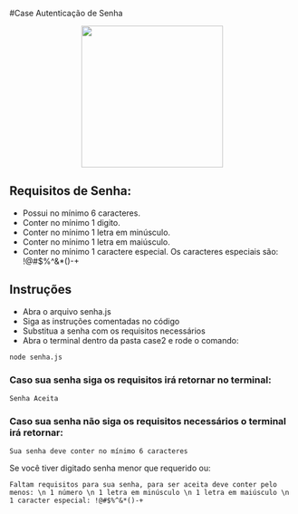 #Case Autenticação de Senha

<div align="center">
<img src="https://capgemini.proway.com.br/assets/img/logo-capgemini.png" width="250">
</div>     

## Requisitos de Senha:
- Possui no mínimo 6 caracteres.
- Conter no mínimo 1 digito.
- Conter no mínimo 1 letra em minúsculo.
- Conter no mínimo 1 letra em maiúsculo.
- Conter no mínimo 1 caractere especial. Os caracteres especiais são: !@#$%^&*()-+


## Instruções
- Abra o arquivo senha.js
- Siga as instruções comentadas no código
- Substitua a senha com os requisitos necessários
- Abra o terminal dentro da pasta case2 e rode o comando:
```
node senha.js
```

### Caso sua senha siga os requisitos irá retornar no terminal:
```
Senha Aceita
```

### Caso sua senha não siga os requisitos necessários o terminal irá retornar:
```
Sua senha deve conter no mínimo 6 caracteres
```
Se você tiver digitado senha menor que requerido ou:

```
Faltam requisitos para sua senha, para ser aceita deve conter pelo menos: \n 1 número \n 1 letra em minúsculo \n 1 letra em maiúsculo \n 1 caracter especial: !@#$%^&*()-+
```
